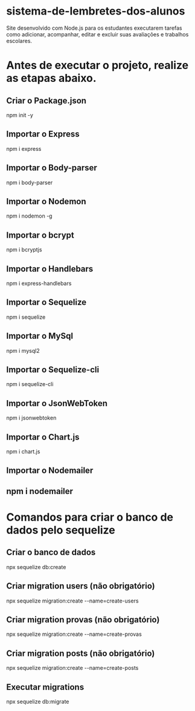 # sistema-de-lembretes-dos-alunos
Site desenvolvido com Node.js para os estudantes executarem tarefas como adicionar, acompanhar, editar e excluir suas avaliações e trabalhos escolares.

<h1>Antes de executar o projeto, realize as etapas abaixo.</h1>

<h2>Criar o Package.json</h2>
npm init -y

<h2>Importar o Express</h2>
npm i express

<h2>Importar o Body-parser</h2>
npm i body-parser

<h2>Importar o Nodemon</h2>
npm i nodemon -g

<h2>Importar o bcrypt</h2>
npm i bcryptjs

<h2>Importar o Handlebars</h2>
npm i express-handlebars

<h2>Importar o Sequelize</h2>
npm i sequelize

<h2>Importar o MySql</h2>
npm i mysql2

<h2>Importar o Sequelize-cli</h2>
npm i sequelize-cli

<h2>Importar o JsonWebToken</h2>
npm i jsonwebtoken

<h2>Importar o Chart.js</h2>
npm i chart.js

<h2>Importar o Nodemailer<h2>
npm i nodemailer

<h1>Comandos para criar o banco de dados pelo sequelize</h1>

<h2>Criar o banco de dados</h2>
npx sequelize db:create
  
<h2>Criar migration users (não obrigatório)</h2>
npx sequelize migration:create --name=create-users
  
<h2>Criar migration provas (não obrigatório)</h2>
npx sequelize migration:create --name=create-provas
  
<h2>Criar migration posts (não obrigatório)</h2>
npx sequelize migration:create --name=create-posts
  
<h2>Executar migrations</h2>
npx sequelize db:migrate
  
  
  
  
  
  
